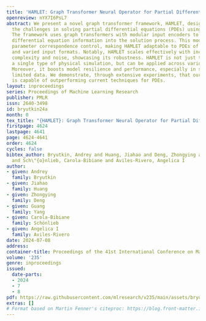 ```yaml
---
title: 'HAMLET: Graph Transformer Neural Operator for Partial Differential Equations'
openreview: nYX7I6PsL7
abstract: We present a novel graph transformer framework, HAMLET, designed to address
  the challenges in solving partial differential equations (PDEs) using neural networks.
  The framework uses graph transformers with modular input encoders to directly incorporate
  differential equation information into the solution process. This modularity enhances
  parameter correspondence control, making HAMLET adaptable to PDEs of arbitrary geometries
  and varied input formats. Notably, HAMLET scales effectively with increasing data
  complexity and noise, showcasing its robustness. HAMLET is not just tailored to
  a single type of physical simulation, but can be applied across various domains.
  Moreover, it boosts model resilience and performance, especially in scenarios with
  limited data. We demonstrate, through extensive experiments, that our framework
  is capable of outperforming current techniques for PDEs.
layout: inproceedings
series: Proceedings of Machine Learning Research
publisher: PMLR
issn: 2640-3498
id: bryutkin24a
month: 0
tex_title: "{HAMLET}: Graph Transformer Neural Operator for Partial Differential Equations"
firstpage: 4624
lastpage: 4641
page: 4624-4641
order: 4624
cycles: false
bibtex_author: Bryutkin, Andrey and Huang, Jiahao and Deng, Zhongying and Yang, Guang
  and Sch\"{o}nlieb, Carola-Bibiane and Aviles-Rivero, Angelica I
author:
- given: Andrey
  family: Bryutkin
- given: Jiahao
  family: Huang
- given: Zhongying
  family: Deng
- given: Guang
  family: Yang
- given: Carola-Bibiane
  family: Schönlieb
- given: Angelica I
  family: Aviles-Rivero
date: 2024-07-08
address:
container-title: Proceedings of the 41st International Conference on Machine Learning
volume: '235'
genre: inproceedings
issued:
  date-parts:
  - 2024
  - 7
  - 8
pdf: https://raw.githubusercontent.com/mlresearch/v235/main/assets/bryutkin24a/bryutkin24a.pdf
extras: []
# Format based on Martin Fenner's citeproc: https://blog.front-matter.io/posts/citeproc-yaml-for-bibliographies/
---
```

